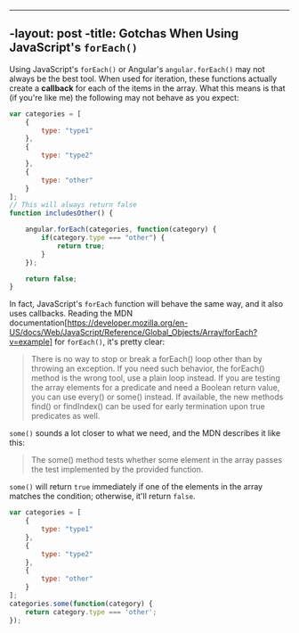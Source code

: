 
----
 -layout: post
 -title: Gotchas When Using JavaScript's `forEach()` 
 ----

Using JavaScript's `forEach()` or Angular's `angular.forEach()` may not always be the best tool. 
When used for iteration, these functions actually create a **callback** for each of the items in the
array. What this means is that (if you're like me) the following may not behave as you expect:

```javascript
var categories = [
	{
		type: "type1"
	},
	{
		type: "type2"
	},
	{
		type: "other"
	}
];
// This will always return false
function includesOther() {

	angular.forEach(categories, function(category) {
		if(category.type === "other") {
			return true;
		}
	});

	return false;
}
```

In fact, JavaScript's `forEach` function will behave the same way, and it also uses callbacks. Reading
the MDN documentation[https://developer.mozilla.org/en-US/docs/Web/JavaScript/Reference/Global_Objects/Array/forEach?v=example] for `forEach()`, it's pretty clear:

> There is no way to stop or break a forEach() loop other than by throwing an exception. If you need such behavior, the forEach() method is the wrong tool, use a plain loop instead. If you are testing the array elements for a predicate and need a Boolean return value, you can use every() or some() instead. If available, the new methods find() or findIndex() can be used for early termination upon true predicates as well.

`some()` sounds a lot closer to what we need, and the MDN describes it like this:

> The some() method tests whether some element in the array passes the test implemented by the provided function.

`some()` will return `true` immediately if one of the elements in the array matches the condition;
otherwise, it'll return `false`.

```javascript 
var categories = [
	{
		type: "type1"
	},
	{
		type: "type2"
	},
	{
		type: "other"
	}
];
categories.some(function(category) {
	return category.type === 'other';
});
```